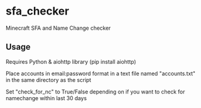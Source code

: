 # sfa_checker
Minecraft SFA and Name Change checker

## Usage
Requires Python & aiohttp library (pip install aiohttp)

Place accounts in email:password format in a text file named "accounts.txt" in the same directory as the script

Set "check_for_nc" to True/False depending on if you want to check for namechange within last 30 days
